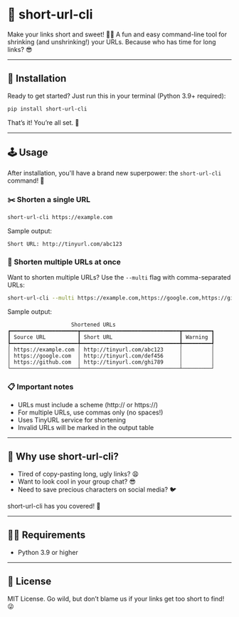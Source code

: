 # 🔗 short-url-cli

Make your links short and sweet! 🍬✨
A fun and easy command-line tool for shrinking (and unshrinking!) your URLs. Because who has time for long links? 😎

---

## 🚀 Installation

Ready to get started?
Just run this in your terminal (Python 3.9+ required):

```sh
pip install short-url-cli
```

That’s it! You’re all set. 🎉

---

## 🕹️ Usage

After installation, you'll have a brand new superpower: the `short-url-cli` command! 🦸

### ✂️ Shorten a single URL

```sh
short-url-cli https://example.com
```

Sample output:

```
Short URL: http://tinyurl.com/abc123
```

### 🔗 Shorten multiple URLs at once

Want to shorten multiple URLs? Use the `--multi` flag with comma-separated URLs:

```sh
short-url-cli --multi https://example.com,https://google.com,https://github.com
```

Sample output:

```
                    Shortened URLs
┏━━━━━━━━━━━━━━━━━━━━━┳━━━━━━━━━━━━━━━━━━━━━━━━━━━━━━━┳━━━━━━━━━┓
┃ Source URL          ┃ Short URL                     ┃ Warning ┃
┡━━━━━━━━━━━━━━━━━━━━━╇━━━━━━━━━━━━━━━━━━━━━━━━━━━━━━━╇━━━━━━━━━┩
│ https://example.com │ http://tinyurl.com/abc123     │         │
│ https://google.com  │ http://tinyurl.com/def456     │         │
│ https://github.com  │ http://tinyurl.com/ghi789     │         │
└─────────────────────┴───────────────────────────────┴─────────┘
```

### 📋 Important notes

- URLs must include a scheme (http:// or https://)
- For multiple URLs, use commas only (no spaces!)
- Uses TinyURL service for shortening
- Invalid URLs will be marked in the output table

---

## 🤔 Why use short-url-cli?

- Tired of copy-pasting long, ugly links? 😩
- Want to look cool in your group chat? 😎
- Need to save precious characters on social media? 🐦

short-url-cli has you covered! 🎯

---

## 🧑‍💻 Requirements

- Python 3.9 or higher

---

## 📜 License

MIT License.
Go wild, but don’t blame us if your links get too short to find! 😜
